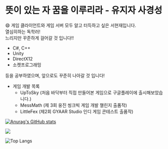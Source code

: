 # 뜻이 있는 자 꿈을 이루리라 - 유지자 사경성

😄 게임 클라이언트와 게임 서버 모두 알고 터득하고 싶은 서현재입니다.  
열심히하는 독학러!  
느리지만 꾸준하게 걸어갈 것 입니다!!  

- C#, C++
- Unity
- DirectX12
- 소켓프로그래밍

등을 공부하였으며, 앞으로도 꾸준히 나아갈 것 입니다!

- 게임 개발 목록
    - UpToSky (처음 바닥부터 직접 만들어본 게임으로 구글플레이에 출시해보았습니다.)  
    - MessMath (제 3회 웅진 씽크빅 게임 개발 챌린지 출품작)  
    - LittleFex (제2회 GYAAR Studio 인디 게임 콘테스트 출품작)  


<!-- ![Anurag's GitHub stats](https://github-readme-stats.vercel.app/api?username=stopresent&show_icons=true&theme=dark) -->

[![Anurag's GitHub stats](https://github-readme-stats.vercel.app/api?username=stopresent)](https://github.com/anuraghazra/github-readme-stats)

<a href="https://opgc.me/#/users/stopresent" target="_blank"><img src="https://api.opgc.me/githubs/users/stopresent/tag/?theme=basic" /></a>

![Top Langs](https://github-readme-stats.vercel.app/api/top-langs/?username=stopresent&layout=compact&theme=dark)


<!--
**stopresent/stopresent** is a ✨ _special_ ✨ repository because its `README.md` (this file) appears on your GitHub profile.

Here are some ideas to get you started:

- 🔭 I’m currently working on ...
- 🌱 I’m currently learning ...
- 👯 I’m looking to collaborate on ...
- 🤔 I’m looking for help with ...
- 💬 Ask me about ...
- 📫 How to reach me: ...
- 😄 Pronouns: ...
- ⚡ Fun fact: ...
-->
